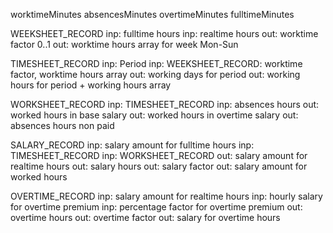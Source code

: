 worktimeMinutes
absencesMinutes
overtimeMinutes
fulltimeMinutes

WEEKSHEET_RECORD
inp: fulltime hours
inp: realtime hours
out: worktime factor 0..1
out: worktime hours array for week Mon-Sun

TIMESHEET_RECORD
inp: Period
inp: WEEKSHEET_RECORD: worktime factor, worktime hours array
out: working days for period
out: working hours for period + working hours array

WORKSHEET_RECORD
inp: TIMESHEET_RECORD
inp: absences hours
out: worked hours in base salary
out: worked hours in overtime salary
out: absences hours non paid

SALARY_RECORD
inp: salary amount for fulltime hours
inp: TIMESHEET_RECORD
inp: WORKSHEET_RECORD
out: salary amount for realtime hours
out: salary hours
out: salary factor
out: salary amount for worked hours

OVERTIME_RECORD
inp: salary amount for realtime hours
inp: hourly salary for overtime premium
inp: percentage factor for overtime premium
out: overtime hours
out: overtime factor
out: salary for overtime hours


